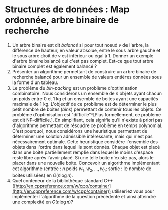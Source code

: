 # Structures de données : Map ordonnée, arbre binaire de recherche
1. Un arbre binaire est dit *balancé* si pour tout noeud $v$ de l'arbre, la différence de hauteur, en valeur absolue, entre le sous arbre gauche et le sous arbre droit de $v$ est inférieur ou égal à 1. Donner un exemple d'arbre binaire balancé qui c'est pas complet. Est-ce que tout arbre binaire complet est également balancé ?
1. Présenter un algorithme permettant de construire un arbre binaire de recherche balancé pour un ensemble de valeurs entières données sous la forme d'un tableau.
1. Le problème du *bin-packing* est un problème d'optimisation combinatoire. Nous considérons un ensemble de $n$ objets ayant chacun un poids entre 0 et 1 kg et un ensemble de boites ayant une capacités maximale de 1 kg. L'objectif de ce problème est de déterminer le plus petit nombre de boites (*bins*) permettant de contenir tous les objets. Ce problème d'optimisation est "difficile"^[Plus formellement, ce problème est dit NP-difficile.]. En simplifiant, cela signifie qu'il n'existe à priori pas d'algorithme permettant de résoudre ce problème en temps polynomial. C'est pourquoi, nous considérons une heuristique permettant de déterminer une solution admissible intéressante, mais qui n'est pas nécessairement optimale. Cette heuristique considère l'ensemble des objets dans l'ordre dans lequel ils sont donnés. Chaque objet est placé dans une boite partiellement remplie dans lequel le moins d'espace reste libre après l'avoir placé. Si une telle boite n'existe pas, alors le placer dans une nouvelle boite. Concevoir un algorithme implémentant cet algorithme (entrée : $n$ poids $w_1, w_2, \ldots, w_n$; sortie : le nombre de boites utilisées) en $O(n \log n)$.
1. Quel conteneur de la bibliothèque standard C++ ([http://en.cppreference.com/w/cpp/container](http://en.cppreference.com/w/cpp/container)) utiliseriez vous pour implémenter l'algorithme de la question précédente et ainsi atteindre une complexité en $O(n \log n)$?